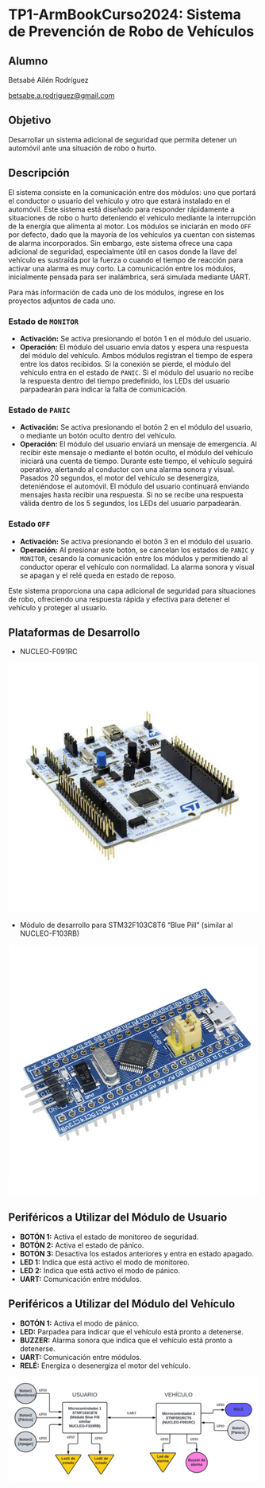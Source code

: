 # TP1-ArmBookCurso2024: Sistema de Prevención de Robo de Vehículos

## Alumno
Betsabé Ailén Rodríguez

betsabe.a.rodriguez@gmail.com

## Objetivo
Desarrollar un sistema adicional de seguridad que permita detener un automóvil ante una situación de robo o hurto.

## Descripción

El sistema consiste en la comunicación entre dos módulos: uno que portará el conductor o usuario del vehículo y otro que estará instalado en el automóvil. Este sistema está diseñado para responder rápidamente a situaciones de robo o hurto deteniendo el vehículo mediante la interrupción de la energía que alimenta al motor. Los módulos se iniciarán en modo `OFF` por defecto, dado que la mayoría de los vehículos ya cuentan con sistemas de alarma incorporados. Sin embargo, este sistema ofrece una capa adicional de seguridad, especialmente útil en casos donde la llave del vehículo es sustraída por la fuerza o cuando el tiempo de reacción para activar una alarma es muy corto. La comunicación entre los módulos, inicialmente pensada para ser inalámbrica, será simulada mediante UART.

Para más información de cada uno de los módulos, ingrese en los proyectos adjuntos de cada uno.

### Estado de `MONITOR`
- **Activación:** Se activa presionando el botón 1 en el módulo del usuario.
- **Operación:** El módulo del usuario envía datos y espera una respuesta del módulo del vehículo. Ambos módulos registran el tiempo de espera entre los datos recibidos. Si la conexión se pierde, el módulo del vehículo entra en el estado de `PANIC`. Si el módulo del usuario no recibe la respuesta dentro del tiempo predefinido, los LEDs del usuario parpadearán para indicar la falta de comunicación.

### Estado de `PANIC`
- **Activación:** Se activa presionando el botón 2 en el módulo del usuario, o mediante un botón oculto dentro del vehículo.
- **Operación:** El módulo del usuario enviará un mensaje de emergencia. Al recibir este mensaje o mediante el botón oculto, el módulo del vehículo iniciará una cuenta de tiempo. Durante este tiempo, el vehículo seguirá operativo, alertando al conductor con una alarma sonora y visual. Pasados 20 segundos, el motor del vehículo se desenergiza, deteniéndose el automóvil. El módulo del usuario continuará enviando mensajes hasta recibir una respuesta. Si no se recibe una respuesta válida dentro de los 5 segundos, los LEDs del usuario parpadearán. 

### Estado `OFF`
- **Activación:** Se activa presionando el botón 3 en el módulo del usuario.
- **Operación:** Al presionar este botón, se cancelan los estados de `PANIC` y `MONITOR`, cesando la comunicación entre los módulos y permitiendo al conductor operar el vehículo con normalidad. La alarma sonora y visual se apagan y el relé queda en estado de reposo.

Este sistema proporciona una capa adicional de seguridad para situaciones de robo, ofreciendo una respuesta rápida y efectiva para detener el vehículo y proteger al usuario.

## Plataformas de Desarrollo
- NUCLEO-F091RC

![NUCLEO](Images/NUCLEO-F091RC.png)

- Módulo de desarrollo para STM32F103C8T6 “Blue Pill” (similar al NUCLEO-F103RB)

![BLUE PILL](Images/BLUE-PILL.jpg)

## Periféricos a Utilizar del Módulo de Usuario
- **BOTÓN 1:** Activa el estado de monitoreo de seguridad.
- **BOTÓN 2:** Activa el estado de pánico.
- **BOTÓN 3:** Desactiva los estados anteriores y entra en estado apagado.
- **LED 1:** Indica que está activo el modo de monitoreo.
- **LED 2:** Indica que está activo el modo de pánico.
- **UART:** Comunicación entre módulos.

## Periféricos a Utilizar del Módulo del Vehículo
- **BOTÓN 1:** Activa el modo de pánico.
- **LED:** Parpadea para indicar que el vehículo está pronto a detenerse.
- **BUZZER:** Alarma sonora que indica que el vehículo está pronto a detenerse.
- **UART:** Comunicación entre módulos.
- **RELÉ:** Energiza o desenergiza el motor del vehículo.

![Diagrama del sistema](Images/Diagrama.png)
